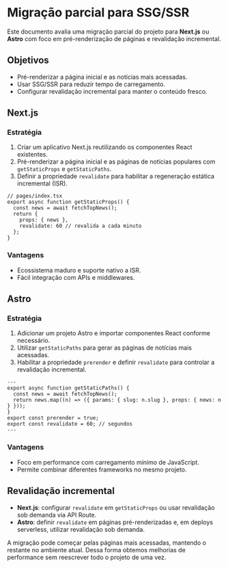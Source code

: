 # Migração parcial para SSG/SSR

Este documento avalia uma migração parcial do projeto para **Next.js** ou **Astro** com foco em pré-renderização de páginas e revalidação incremental.

## Objetivos
- Pré-renderizar a página inicial e as notícias mais acessadas.
- Usar SSG/SSR para reduzir tempo de carregamento.
- Configurar revalidação incremental para manter o conteúdo fresco.

## Next.js
### Estratégia
1. Criar um aplicativo Next.js reutilizando os componentes React existentes.
2. Pré-renderizar a página inicial e as páginas de notícias populares com `getStaticProps` e `getStaticPaths`.
3. Definir a propriedade `revalidate` para habilitar a regeneração estática incremental (ISR).

```tsx
// pages/index.tsx
export async function getStaticProps() {
  const news = await fetchTopNews();
  return {
    props: { news },
    revalidate: 60 // revalida a cada minuto
  };
}
```

### Vantagens
- Ecossistema maduro e suporte nativo a ISR.
- Fácil integração com APIs e middlewares.

## Astro
### Estratégia
1. Adicionar um projeto Astro e importar componentes React conforme necessário.
2. Utilizar `getStaticPaths` para gerar as páginas de notícias mais acessadas.
3. Habilitar a propriedade `prerender` e definir `revalidate` para controlar a revalidação incremental.

```astro
---
export async function getStaticPaths() {
  const news = await fetchTopNews();
  return news.map((n) => ({ params: { slug: n.slug }, props: { news: n } }));
}
export const prerender = true;
export const revalidate = 60; // segundos
---
```

### Vantagens
- Foco em performance com carregamento mínimo de JavaScript.
- Permite combinar diferentes frameworks no mesmo projeto.

## Revalidação incremental
- **Next.js**: configurar `revalidate` em `getStaticProps` ou usar revalidação sob demanda via API Route.
- **Astro**: definir `revalidate` em páginas pré-renderizadas e, em deploys serverless, utilizar revalidação sob demanda.

A migração pode começar pelas páginas mais acessadas, mantendo o restante no ambiente atual. Dessa forma obtemos melhorias de performance sem reescrever todo o projeto de uma vez.
